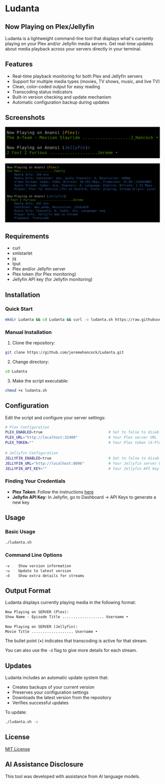 # Ludanta

## Now Playing on Plex/Jellyfin

Ludanta is a lightweight command-line tool that displays what's currently playing on your Plex and/or Jellyfin media servers. Get real-time updates about media playback across your servers directly in your terminal.

## Features
- Real-time playback monitoring for both Plex and Jellyfin servers
- Support for multiple media types (movies, TV shows, music, and live TV)
- Clean, color-coded output for easy reading
- Transcoding status indicators
- Built-in version checking and update mechanism
- Automatic configuration backup during updates

## Screenshots

![Ludanta](https://raw.githubusercontent.com/jeremehancock/Ludanta/main/screenshots/ludanta.png "Ludanta")

![Ludanta Detailed](https://raw.githubusercontent.com/jeremehancock/Ludanta/main/screenshots/ludanta-detailed-clean.png "Ludanta Detailed")

## Requirements
- curl
- xmlstarlet
- jq
- tput
- Plex and/or Jellyfin server
- Plex token (for Plex monitoring)
- Jellyfin API key (for Jellyfin monitoring)

## Installation

### Quick Start
```bash
mkdir Ludanta && cd Ludanta && curl -o ludanta.sh https://raw.githubusercontent.com/jeremehancock/Ludanta/main/ludanta.sh && chmod +x ludanta.sh
```

### Manual Installation
1. Clone the repository:
```bash
git clone https://github.com/jeremehancock/Ludanta.git
```

2. Change directory:
```bash
cd Ludanta
```

3. Make the script executable:
```bash
chmod +x ludanta.sh
```

## Configuration
Edit the script and configure your server settings:

```bash
# Plex Configuration
PLEX_ENABLED=true                              # Set to false to disable Plex checking
PLEX_URL="http://localhost:32400"              # Your Plex server URL
PLEX_TOKEN=""                                  # Your Plex token (X-Plex-Token)

# Jellyfin Configuration
JELLYFIN_ENABLED=true                          # Set to false to disable Jellyfin checking
JELLYFIN_URL="http://localhost:8096"           # Your Jellyfin server URL
JELLYFIN_API_KEY=""                            # Your Jellyfin API key
```

### Finding Your Credentials
- **Plex Token**: Follow the instructions [here](https://support.plex.tv/articles/204059436-finding-an-authentication-token-x-plex-token/)
- **Jellyfin API Key**: In Jellyfin, go to Dashboard → API Keys to generate a new key

## Usage
### Basic Usage
```bash
./ludanta.sh
```

### Command Line Options
```
-v    Show version information
-u    Update to latest version
-d    Show extra details for streams
```

## Output Format
Ludanta displays currently playing media in the following format:
```
Now Playing on SERVER (Plex):
Show Name - Episode Title ................... Username •

Now Playing on SERVER (Jellyfin):
Movie Title ................... Username •
```
The bullet point (•) indicates that transcoding is active for that stream.

You can also use the `-d` flag to give more details for each stream.

## Updates
Ludanta includes an automatic update system that:
- Creates backups of your current version
- Preserves your configuration settings
- Downloads the latest version from the repository
- Verifies successful updates

To update:
```bash
./ludanta.sh -u
```

## License
[MIT License](LICENSE)

## AI Assistance Disclosure
This tool was developed with assistance from AI language models.
